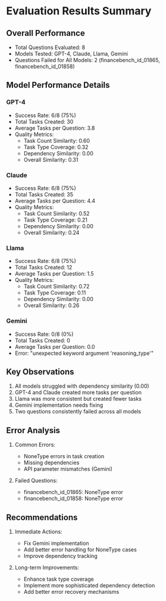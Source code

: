 # Evaluation Results Summary

## Overall Performance
- Total Questions Evaluated: 8
- Models Tested: GPT-4, Claude, Llama, Gemini
- Questions Failed for All Models: 2 (financebench_id_01865, financebench_id_01858)

## Model Performance Details

### GPT-4
- Success Rate: 6/8 (75%)
- Total Tasks Created: 30
- Average Tasks per Question: 3.8
- Quality Metrics:
  - Task Count Similarity: 0.60
  - Task Type Coverage: 0.32
  - Dependency Similarity: 0.00
  - Overall Similarity: 0.31

### Claude
- Success Rate: 6/8 (75%)
- Total Tasks Created: 35
- Average Tasks per Question: 4.4
- Quality Metrics:
  - Task Count Similarity: 0.52
  - Task Type Coverage: 0.21
  - Dependency Similarity: 0.00
  - Overall Similarity: 0.24

### Llama
- Success Rate: 6/8 (75%)
- Total Tasks Created: 12
- Average Tasks per Question: 1.5
- Quality Metrics:
  - Task Count Similarity: 0.72
  - Task Type Coverage: 0.11
  - Dependency Similarity: 0.00
  - Overall Similarity: 0.26

### Gemini
- Success Rate: 0/8 (0%)
- Total Tasks Created: 0
- Average Tasks per Question: 0.0
- Error: "unexpected keyword argument 'reasoning_type'"

## Key Observations
1. All models struggled with dependency similarity (0.00)
2. GPT-4 and Claude created more tasks per question
3. Llama was more consistent but created fewer tasks
4. Gemini implementation needs fixing
5. Two questions consistently failed across all models

## Error Analysis
1. Common Errors:
   - NoneType errors in task creation
   - Missing dependencies
   - API parameter mismatches (Gemini)

2. Failed Questions:
   - financebench_id_01865: NoneType error
   - financebench_id_01858: NoneType error

## Recommendations
1. Immediate Actions:
   - Fix Gemini implementation
   - Add better error handling for NoneType cases
   - Improve dependency tracking

2. Long-term Improvements:
   - Enhance task type coverage
   - Implement more sophisticated dependency detection
   - Add better error recovery mechanisms 